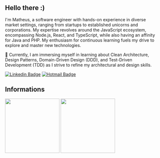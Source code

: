 ## Hello there :)

I'm Matheus, a software engineer with hands-on experience in diverse market settings, ranging from startups to established unicorns and corporations. My expertise revolves around the JavaScript ecosystem, encompassing Node.js, React, and TypeScript, while also having an affinity for Java and PHP. My enthusiasm for continuous learning fuels my drive to explore and master new technologies.

🔭 Currently, I am immersing myself in learning about Clean Architecture, Design Patterns, Domain-Driven Design (DDD), and Test-Driven Development (TDD) as I strive to refine my architectural and design skills.

[![Linkedin Badge](https://img.shields.io/badge/-LinkedIn-blue?style=flat&logo=LinkedIn&logoColor=white)](https://www.linkedin.com/in/matheus-guermandi-ribeiro-85354a156/)
[![Hotmail Badge](https://img.shields.io/badge/-Hotmail-0078D4?style=flat-square&logo=microsoft-outlook&logoColor=white&link=mailto:matheus_guermandi@hotmail.com)](mailto:matheus_guermandi@hotmail.com)

## Informations

<div>
  <img height="180em" src="https://github-readme-stats.vercel.app/api?username=matheusguermandi&show_icons=true&theme=dark"/>
  <img height="180em" src="https://github-readme-stats.vercel.app/api/top-langs/?username=matheusguermandi&layout=compact&langs_count=6&theme=dark"/>
</div>

